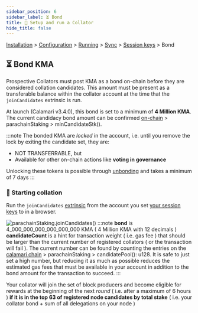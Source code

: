 ```yaml
---
sidebar_position: 6
sidebar_label: ⏳ Bond
title: 🚄 Setup and run a Collator
hide_title: false
---
```


[Installation](installation) > [Configuration](configuration) > [Running](running) > [Sync](sync) > [Session keys](keys) > Bond

## ⏳ Bond KMA

Prospective Collators must post KMA as a bond on-chain before they are considered collation candidates.
This amount must be present as a transferable balance within the collator account at the time that the `joinCandidates` extrinsic is run.

At launch (Calamari v3.4.0), this bond is set to a minimum of **4 Million KMA**.
The current candidacy bond amount can be confirmed [on-chain](https://polkadot.js.org/apps/?rpc=wss%3A%2F%2Fws.calamari.systems%2F#/chainstate/constants) &gt; parachainStaking &gt; minCandidateStk().

:::note
The bonded KMA are *locked* in the account, i.e. until you remove the lock by exiting the candidate set, they are:
- NOT TRANSFERRABLE, but
- Available for other on-chain actions like **voting in governance**

Unlocking these tokens is possible through [unbonding](../Unbond) and takes a minimum of 7 days
:::

### 💓 Starting collation

Run the `joinCandidates` [extrinsic](https://polkadot.js.org/apps/?rpc=wss%3A%2F%2Fws.calamari.systems%2F#/extrinsics) from the account you set [your session keys](keys) to in a browser.

![parachainStaking.joinCandidates()](/img/collator-program/parachainStaking.joinCandidates.png)
:::note
**bond** is 4_000_000_000_000_000_000 KMA ( 4 Million KMA with 12 decimals )<br/>
**candidateCount** is a hint for transaction weight ( i.e. gas fee ) that should be larger than the current number of registered collators ( or the transaction will fail ).
The current number can be found by counting the entries on the [calamari chain](https://polkadot.js.org/apps/?rpc=wss%3A%2F%2Fws.calamari.systems#/chainstate/constants) &gt; parachainStaking &gt; candidatePool(): u128.
It is safe to just set a high number, but reducing it as much as possible reduces the estimated gas fees that must be available in your account in addition to the bond amount for the transaction to succeed.
:::

Your collator will join the set of block producers and become eligible for rewards at the beginning of the next *round* ( i.e. after a maximum of 6 hours ) **if it is in the top 63 of registered node candidates by total stake** ( i.e. your collator bond + sum of all delegations on your node )
